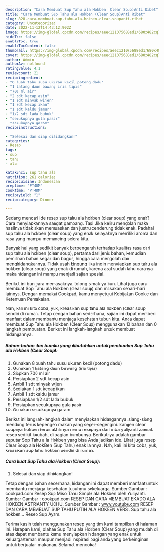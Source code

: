 ```yaml
---
description: "Cara Membuat Sup Tahu ala Hokben (Clear Soup)Anti Ribet"
title: "Cara Membuat Sup Tahu ala Hokben (Clear Soup)Anti Ribet"
slug: 828-cara-membuat-sup-tahu-ala-hokben-clear-soupanti-ribet
category: Uncategorized
date: 2022-11-12T14:43:12.902Z
image: https://img-global.cpcdn.com/recipes/aeec121075688ed1/680x482cq70/sup-tahu-ala-hokben-clear-soup-foto-resep-utama.jpg
hideToc: false
enableToc: true
enableTocContent: false
thumbnail: https://img-global.cpcdn.com/recipes/aeec121075688ed1/680x482cq70/sup-tahu-ala-hokben-clear-soup-foto-resep-utama.jpg
cover: https://img-global.cpcdn.com/recipes/aeec121075688ed1/680x482cq70/sup-tahu-ala-hokben-clear-soup-foto-resep-utama.jpg
author: Admin
authorAv: notfound
ratingvalue: 4.1
reviewcount: 21
recipeingredient:
- "8 buah tahu susu ukuran kecil potong dadu"
- "1 batang daun bawang iris tipis"
- "700 ml air"
- "2 sdt kecap asin"
- "1 sdt minyak wijen"
- "1 sdt kecap ikan"
- "1 sdt kaldu jamur"
- "1/2 sdt lada bubuk"
- "secukupnya gula pasir"
- "secukupnya garam"
recipeinstructions:

- "Selesai dan siap dihidangkan!"
categories:
- Resep
tags:
- sup
- tahu
- ala

katakunci: sup tahu ala 
nutrition: 261 calories
recipecuisine: Indonesian
preptime: "PT40M"
cooktime: "PT48M"
recipeyield: "1"
recipecategory: Dinner

---
```



Sedang mencari ide resep sup tahu ala hokben (clear soup) yang enak? Cara menyiapkannya sangat gampang. Tapi Jika keliru mengolah maka hasilnya tidak akan memuaskan dan justru cenderung tidak enak. Padahal sup tahu ala hokben (clear soup) yang enak selayaknya memiliki aroma dan rasa yang mampu memancing selera kita.


Banyak hal yang sedikit banyak berpengaruh terhadap kualitas rasa dari sup tahu ala hokben (clear soup), pertama dari jenis bahan, kemudian pemilihan bahan segar dan bagus, hingga cara mengolah dan menghidangkannya. Tidak usah bingung jika ingin menyiapkan sup tahu ala hokben (clear soup) yang enak di rumah, karena asal sudah tahu caranya maka hidangan ini mampu menjadi sajian spesial.

Berikut ini bun cara memasaknya, tolong simak ya bun. Lihat juga cara membuat Sop Tahu ala Hokben (clear soup) dan masakan sehari-hari lainnya. Dengan memakai Cookpad, kamu menyetujui Kebijakan Cookie dan Ketentuan Pemakaian.


Nah, kali ini kita coba, yuk, kreasikan sup tahu ala hokben (clear soup) sendiri di rumah. Tetap dengan bahan sederhana, sajian ini dapat memberi manfaat dalam membantu menjaga kesehatan tubuh kita. Anda dapat membuat Sup Tahu ala Hokben (Clear Soup) menggunakan 10 bahan dan 0 langkah pembuatan. Berikut ini langkah-langkah untuk membuat hidangannya.

<!--inarticleads1-->

##### Bahan-bahan dan bumbu yang dibutuhkan untuk pembuatan Sup Tahu ala Hokben (Clear Soup):

1. Gunakan 8 buah tahu susu ukuran kecil (potong dadu)
1. Gunakan 1 batang daun bawang (iris tipis)
1. Siapkan 700 ml air
1. Persiapkan 2 sdt kecap asin
1. Ambil 1 sdt minyak wijen
1. Sediakan 1 sdt kecap ikan
1. Ambil 1 sdt kaldu jamur
1. Persiapkan 1/2 sdt lada bubuk
1. Persiapkan secukupnya gula pasir
1. Gunakan secukupnya garam


Berikut ini langkah-langkah dalam menyiapkan hidangannya. siang-siang mendung terus kepengen makan yang seger-seger gini. kangen clear soupnya hokben terus akhirnya nemu resepnya dari mba yuliyanti zaenal. resep sedikit kuubah, di bagian bumbunya. Berikutnya adalah gambar seputar Sop Tahu a la Hokben yang bisa Anda jadikan ide. Lihat juga resep Clear Soup ala HokBen (Sup Tahu) enak lainnya. Nah, kali ini kita coba, yuk, kreasikan sup tahu hokben sendiri di rumah. 

<!--inarticleads2-->

##### Cara buat Sup Tahu ala Hokben (Clear Soup):


1. Selesai dan siap dihidangkan!

Tetap dengan bahan sederhana, hidangan ini dapat memberi manfaat untuk membantu menjaga kesehatan tubuhmu sekeluarga. Sumber Gambar : cookpad.com Resep Sup Miso Tahu Simple ala Hokben oleh Yuliyanti. Sumber Gambar : cookpad.com RESEP DAN CARA MEMBUAT EKADO ALA HOKBEN ASTRIANTY UCHU. Sumber Gambar : www.youtube.com RESEP DAN CARA MEMBUAT SUP TAHU PUTIH ALA HOKBEN VERSI. Sup tahu ala hokben… Resep Sup Ayam. 

Terima kasih telah menggunakan resep yang tim kami tampilkan di halaman ini. Harapan kami, olahan Sup Tahu ala Hokben (Clear Soup) yang mudah di atas dapat membantu kamu menyiapkan hidangan yang enak untuk keluarga/teman maupun menjadi inspirasi bagi anda yang berkeinginan untuk berjualan makanan. Selamat mencoba!
